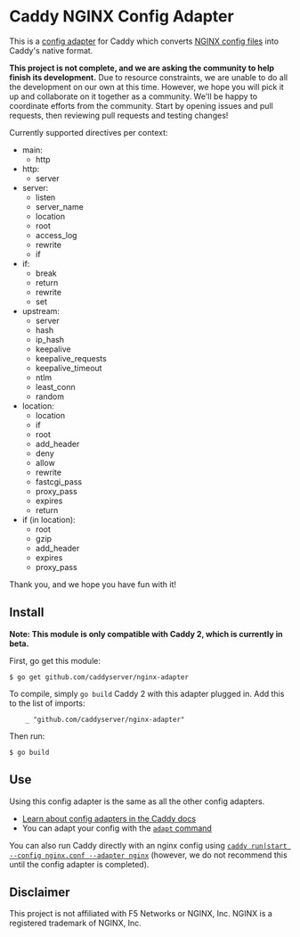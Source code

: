 Caddy NGINX Config Adapter
==========================

This is a [config adapter](https://github.com/caddyserver/caddy/wiki/v2:-Documentation#config-adapters) for Caddy which converts [NGINX config files](https://www.nginx.com/resources/wiki/start/topics/examples/full/) into Caddy's native format.

**This project is not complete, and we are asking the community to help finish its development.** Due to resource constraints, we are unable to do all the development on our own at this time. However, we hope you will pick it up and collaborate on it together as a community. We'll be happy to coordinate efforts from the community. Start by opening issues and pull requests, then reviewing pull requests and testing changes!

Currently supported directives per context:

* main:
  * http
* http:
  * server
* server:
  * listen
  * server_name
  * location
  * root
  * access_log
  * rewrite
  * if
* if:
  * break
  * return
  * rewrite
  * set
* upstream:
  * server
  * hash
  * ip_hash
  * keepalive
  * keepalive_requests
  * keepalive_timeout
  * ntlm
  * least_conn
  * random
* location:
  * location
  * if
  * root
  * add_header
  * deny
  * allow
  * rewrite
  * fastcgi_pass
  * proxy_pass
  * expires
  * return
* if (in location):
  * root
  * gzip
  * add_header
  * expires
  * proxy_pass

Thank you, and we hope you have fun with it!

## Install

**Note: This module is only compatible with Caddy 2, which is currently in beta.**

First, go get this module:

```
$ go get github.com/caddyserver/nginx-adapter
```

To compile, simply `go build` Caddy 2 with this adapter plugged in. Add this to the list of imports:

```
	_ "github.com/caddyserver/nginx-adapter"
```

Then run:

```
$ go build
```


## Use

Using this config adapter is the same as all the other config adapters.

- [Learn about config adapters in the Caddy docs](https://caddyserver.com/docs/config-adapters)
- You can adapt your config with the [`adapt` command](https://caddyserver.com/docs/command-line#caddy-adapt)

You can also run Caddy directly with an nginx config using [`caddy run|start --config nginx.conf --adapter nginx`](https://github.com/caddyserver/caddy/wiki/v2:-Documentation#run) (however, we do not recommend this until the config adapter is completed).


## Disclaimer

This project is not affiliated with F5 Networks or NGINX, Inc. NGINX is a registered trademark of NGINX, Inc.
